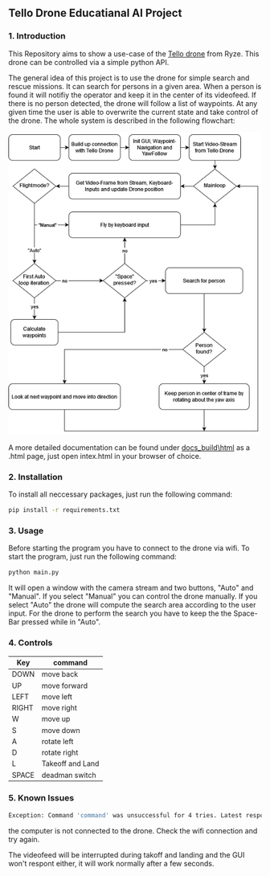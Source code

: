 ## Tello Drone Educatianal AI Project
### 1. Introduction
This Repository aims to show a use-case of the [Tello drone](https://www.ryzerobotics.com/de/tello) from Ryze. This drone can be controlled via a simple python API.

The general idea of this project is to use the drone for simple search and rescue missions. It can search for persons in a given area. When a person is found it will notifiy the operator and keep it in the center of its videofeed. If there is no person detected, the drone will follow a list of waypoints. At any given time the user is able to overwrite the current state and take control of the drone.
The whole system is described in the following flowchart:

![Alt text](misc/Tello_EDU_AI_FlowChart.png)

A more detailed documentation can be found under [docs\_build\html](docs/_build/html) as a .html page, just open intex.html in your browser of choice.
### 2. Installation
To install all neccessary packages, just run the following command:
```bash
pip install -r requirements.txt
```

### 3. Usage
Before starting the program you have to connect to the drone via wifi. To start the program, just run the following command:
```bash
python main.py
```
It will open a window with the camera stream and two buttons, "Auto" and "Manual". If you select "Manual" you can control the drone manually. If you select "Auto" the drone will compute the search area according to the user input. For the drone to perform the search you have to keep the the Space-Bar pressed while in "Auto".


### 4. Controls
| Key   | command          |
|-------|------------------|
| DOWN  | move back        |
| UP    | move forward     |
| LEFT  | move left        |
| RIGHT | move right       |
| W     | move up          |
| S     | move down        |
| A     | rotate left      |
| D     | rotate right     |
| L     | Takeoff and Land |
| SPACE | deadman switch   |

### 5. Known Issues
```bash
Exception: Command 'command' was unsuccessful for 4 tries. Latest response:     'Aborting command 'command'. Did not receive a response after 7 seconds'
```
the computer is not connected  to the drone. Check the wifi connection and try again.

The videofeed will be interrupted during takoff and landing and the GUI won't respont either, it will work normally after a few seconds.

